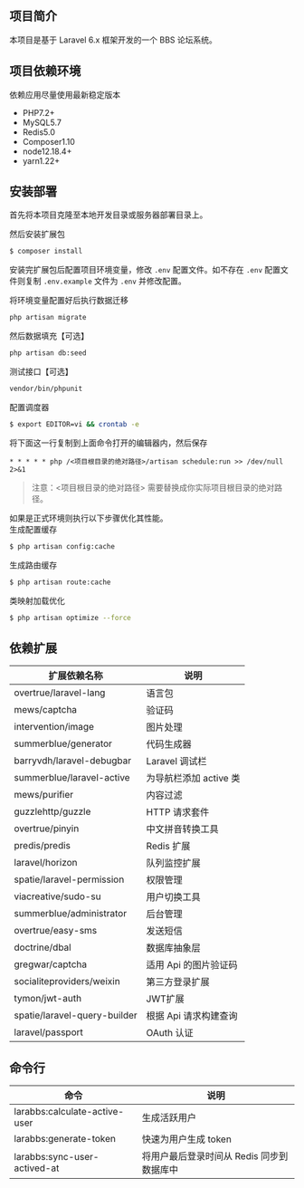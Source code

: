 ## 项目简介

本项目是基于 Laravel 6.x 框架开发的一个 BBS 论坛系统。

## 项目依赖环境

依赖应用尽量使用最新稳定版本
* PHP7.2+
* MySQL5.7
* Redis5.0
* Composer1.10
* node12.18.4+
* yarn1.22+

## 安装部署

首先将本项目克隆至本地开发目录或服务器部署目录上。

然后安装扩展包  
```sh
$ composer install
```

安装完扩展包后配置项目环境变量，修改 `.env` 配置文件。如不存在 `.env` 配置文件则复制 `.env.example` 文件为 `.env` 并修改配置。

将环境变量配置好后执行数据迁移  
```sh
php artisan migrate
```

然后数据填充【可选】  
```sh
php artisan db:seed
```

测试接口【可选】  
```sh
vendor/bin/phpunit
```

配置调度器  
```sh
$ export EDITOR=vi && crontab -e
```

将下面这一行复制到上面命令打开的编辑器内，然后保存  
```
* * * * * php /<项目根目录的绝对路径>/artisan schedule:run >> /dev/null 2>&1
```
>注意：<项目根目录的绝对路径> 需要替换成你实际项目根目录的绝对路径。  

如果是正式环境则执行以下步骤优化其性能。  
生成配置缓存  
```sh
$ php artisan config:cache
```

生成路由缓存  
```sh
$ php artisan route:cache
```

类映射加载优化  
```sh
$ php artisan optimize --force
```

## 依赖扩展

| 扩展依赖名称                 | 说明                   |
| ---------------------------- | ---------------------- |
| overtrue/laravel-lang        | 语言包                 |
| mews/captcha                 | 验证码                 |
| intervention/image           | 图片处理               |
| summerblue/generator         | 代码生成器             |
| barryvdh/laravel-debugbar    | Laravel 调试栏         |
| summerblue/laravel-active    | 为导航栏添加 active 类 |
| mews/purifier                | 内容过滤               |
| guzzlehttp/guzzle            | HTTP 请求套件          |
| overtrue/pinyin              | 中文拼音转换工具       |
| predis/predis                | Redis 扩展             |
| laravel/horizon              | 队列监控扩展           |
| spatie/laravel-permission    | 权限管理               |
| viacreative/sudo-su          | 用户切换工具           |
| summerblue/administrator     | 后台管理               |
| overtrue/easy-sms            | 发送短信               |
| doctrine/dbal                | 数据库抽象层           |
| gregwar/captcha              | 适用 Api 的图片验证码  |
| socialiteproviders/weixin    | 第三方登录扩展         |
| tymon/jwt-auth               | JWT扩展                |
| spatie/laravel-query-builder | 根据 Api 请求构建查询  |
| laravel/passport             | OAuth 认证             |

## 命令行

| 命令                          | 说明                                      |
| ----------------------------- | ----------------------------------------- |
| larabbs:calculate-active-user | 生成活跃用户                              |
| larabbs:generate-token        | 快速为用户生成 token                      |
| larabbs:sync-user-actived-at  | 将用户最后登录时间从 Redis 同步到数据库中 |